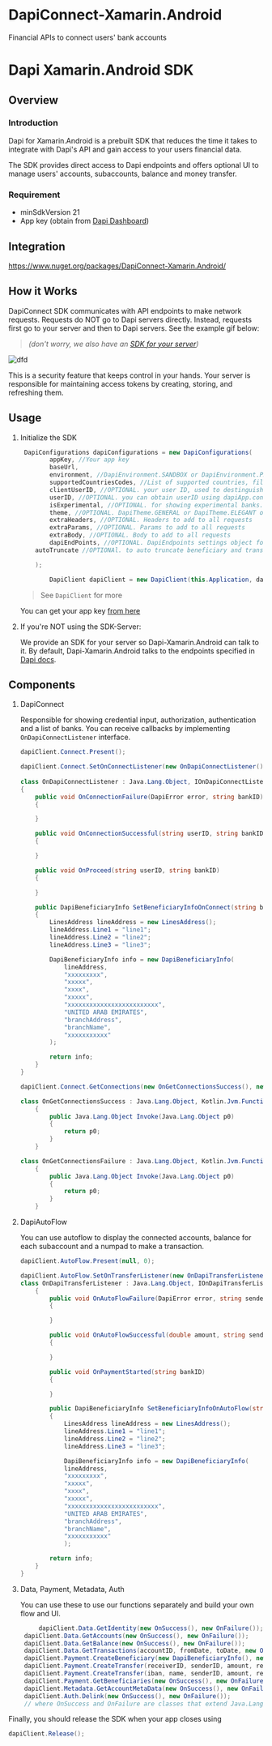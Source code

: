 # DapiConnect-Xamarin.Android
Financial APIs to connect users' bank accounts

# Dapi Xamarin.Android SDK

## Overview

### Introduction

Dapi for Xamarin.Android is a prebuilt SDK that reduces the time it takes to integrate with Dapi's API and gain access to your users financial data.

The SDK provides direct access to Dapi endpoints and offers optional UI to manage users' accounts, subaccounts, balance and money transfer.

### Requirement

- minSdkVersion 21
- App key (obtain from [Dapi Dashboard](https://dashboard.dapi.co/))

## Integration

https://www.nuget.org/packages/DapiConnect-Xamarin.Android/


## How it Works

DapiConnect SDK communicates with API endpoints to make network requests. Requests do NOT go to Dapi servers directly. Instead, requests first go to your server and then to Dapi servers. See the example gif below:
> *(don't worry, we also have an [SDK for your server](https://github.com/dapi-co/sdk-server))*

![dfd](https://github.com/dapi-co/DapiConnect-iOS/raw/master/DapiConnectGIF.gif)

This is a security feature that keeps control in your hands. Your server is responsible for maintaining access tokens by creating, storing, and refreshing them.

## Usage

1. Initialize the SDK 

	```c#
	 DapiConfigurations dapiConfigurations = new DapiConfigurations(
            appKey, //Your app key
            baseUrl,
            environment, //DapiEnvironment.SANDBOX or DapiEnvironment.PRODUCTION
            supportedCountriesCodes, //List of supported countries, fill up the countries you want to support using two-letter country codes (ISO 3166-1 alpha-2)
            clientUserID, //OPTIONAL. your user ID, used to destinguish between different users on the same device
            userID, //OPTIONAL. you can obtain userID using dapiApp.connect.getConnections. Initially it will be null, but you can use this as the default userID afterwards.
            isExperimental, //OPTIONAL. for showing experimental banks.
            theme, //OPTIONAL. DapiTheme.GENERAL or DapiTheme.ELEGANT or DapiTheme.ELECTRIC
            extraHeaders, //OPTIONAL. Headers to add to all requests
            extraParams, //OPTIONAL. Params to add to all requests
            extraBody, //OPTIONAL. Body to add to all requests
            dapiEndPoints, //OPTIONAL. DapiEndpoints settings object for different endpoints
	    autoTruncate //OPTIONAl. to auto truncate beneficiary and transfer info 

        );

            DapiClient dapiClient = new DapiClient(this.Application, dapiConfigurations);
	```
	>See `DapiClient` for more


	You can get your app key [from here](https://dashboard.dapi.co/)

2. If you're NOT using the SDK-Server:

	We provide an SDK for your server so Dapi-Xamarin.Android can talk to it. By default, Dapi-Xamarin.Android talks to the endpoints specified in [Dapi docs](https://docs.dapi.co/). 


## Components


1. DapiConnect

	Responsible for showing credential input, authorization, authentication and a list of banks. You can receive callbacks by implementing `OnDapiConnectListener` interface.

	```c#
  	dapiClient.Connect.Present();
	```

	```c#
  	dapiClient.Connect.SetOnConnectListener(new OnDapiConnectListener());
  
	class OnDapiConnectListener : Java.Lang.Object, IOnDapiConnectListener
    {
        public void OnConnectionFailure(DapiError error, string bankID)
        {

        }

        public void OnConnectionSuccessful(string userID, string bankID)
        {

        }

        public void OnProceed(string userID, string bankID)
        {

        }

        public DapiBeneficiaryInfo SetBeneficiaryInfoOnConnect(string bankID)
        {
            LinesAddress lineAddress = new LinesAddress();
            lineAddress.Line1 = "line1";
            lineAddress.Line2 = "line2";
            lineAddress.Line3 = "line3";

            DapiBeneficiaryInfo info = new DapiBeneficiaryInfo(
                lineAddress,
                "xxxxxxxxx",
                "xxxxx",
                "xxxx",
                "xxxxx",
                "xxxxxxxxxxxxxxxxxxxxxxxxx",
                "UNITED ARAB EMIRATES",
                "branchAddress",
                "branchName",
                "xxxxxxxxxxx"
            );

            return info;
        }
    }
	```
	
	```c#
	dapiClient.Connect.GetConnections(new OnGetConnectionsSuccess(), new OnGetConnectionsFailure());

 	class OnGetConnectionsSuccess : Java.Lang.Object, Kotlin.Jvm.Functions.IFunction1
    	{
        	public Java.Lang.Object Invoke(Java.Lang.Object p0)
        	{
            	return p0;
        	}
    	}

   class OnGetConnectionsFailure : Java.Lang.Object, Kotlin.Jvm.Functions.IFunction1
    	{
        	public Java.Lang.Object Invoke(Java.Lang.Object p0)
        	{
            	return p0;
        	}
    	}
	 ```

2. DapiAutoFlow

	You can use autoflow to display the connected accounts, balance for each subaccount and a numpad to make a transaction.

	```c#
	dapiClient.AutoFlow.Present(null, 0);

	```

	```c#
	dapiClient.AutoFlow.SetOnTransferListener(new OnDapiTransferListener());
	class OnDapiTransferListener : Java.Lang.Object, IOnDapiTransferListener
    	{
        	public void OnAutoFlowFailure(DapiError error, string senderAccountID, string recipientAccountID)
        	{

        	}

        	public void OnAutoFlowSuccessful(double amount, string senderAccountID, string recipientAccountID, string jobID)
        	{

        	}

        	public void OnPaymentStarted(string bankID)
        	{

        	}

        	public DapiBeneficiaryInfo SetBeneficiaryInfoOnAutoFlow(string bankID)
        	{
            	LinesAddress lineAddress = new LinesAddress();
            	lineAddress.Line1 = "line1";
            	lineAddress.Line2 = "line2";
            	lineAddress.Line3 = "line3";

            	DapiBeneficiaryInfo info = new DapiBeneficiaryInfo(
                lineAddress,
                "xxxxxxxxx",
                "xxxxx",
                "xxxx",
                "xxxxx",
                "xxxxxxxxxxxxxxxxxxxxxxxxx",
                "UNITED ARAB EMIRATES",
                "branchAddress",
                "branchName",
                "xxxxxxxxxxx"
            	);

            return info;
        }
    }
	```
3. Data, Payment, Metadata, Auth

	You can use these to use our functions separately and build your own flow and UI.

	```c#
		 dapiClient.Data.GetIdentity(new OnSuccess(), new OnFailure());
     dapiClient.Data.GetAccounts(new OnSuccess(), new OnFailure());
     dapiClient.Data.GetBalance(new OnSuccess(), new OnFailure());
     dapiClient.Data.GetTransactions(accountID, fromDate, toDate, new OnSuccess(), new OnFailure());
     dapiClient.Payment.CreateBeneficiary(new DapiBeneficiaryInfo(), new OnSuccess(), new OnFailure());
     dapiClient.Payment.CreateTransfer(receiverID, senderID, amount, remark, new OnSuccess(), new OnFailure());
     dapiClient.Payment.CreateTransfer(iban, name, senderID, amount, remark, new OnSuccess(), new OnFailure());
     dapiClient.Payment.GetBeneficiaries(new OnSuccess(), new OnFailure());
     dapiClient.Metadata.GetAccountMetaData(new OnSuccess(), new OnFailure());
     dapiClient.Auth.Delink(new OnSuccess(), new OnFailure());
     //	where OnSuccess and OnFailure are classes that extend Java.Lang.Object, Kotlin.Jvm.Functions.IFunction1
	```
	

Finally, you should release the SDK when your app closes using

```c#
dapiClient.Release();
```
